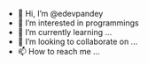 - 👋 Hi, I’m @edevpandey
- 👀 I’m interested in programmings
- 🌱 I’m currently learning ...
- 💞️ I’m looking to collaborate on ...
- 📫 How to reach me ...

<!---
edevpandey/edevpandey is a ✨ special ✨ repository because its `README.md` (this file) appears on your GitHub profile.
You can click the Preview link to take a look at your changes.
--->
